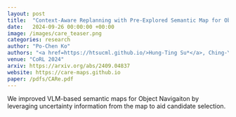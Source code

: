 ```yaml
---
layout: post
title:  "Context-Aware Replanning with Pre-Explored Semantic Map for Object Navigation"
date:   2024-09-26 00:00:00 +00:00
image: /images/care_teaser.png
categories: research
author: "Po-Chen Ko"
authors: "<a href=https://htsucml.github.io/>Hung-Ting Su*</a>, Ching-Yuan Chen*, <strong>Po-Chen Ko*</strong>, <a href=https://www.cmlab.csie.ntu.edu.tw/~jiafongyeh>Jia-Fong Yeh</a>, <a href=https://aliensunmin.github.io/>Min Sun</a>, <a href=https://winstonhsu.info/>Winston H. Hsu</a>"
venue: "CoRL 2024"
arxiv: https://arxiv.org/abs/2409.04837
website: https://care-maps.github.io
paper: /pdfs/CARe.pdf
---
```

We improved VLM-based semantic maps for Object Navigaiton by leveraging uncertainty information from the map to aid candidate selection.

